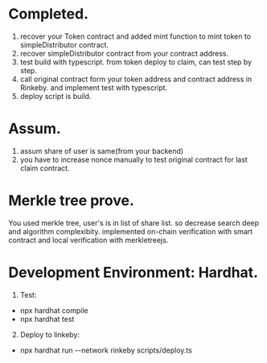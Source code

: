 # Completed. 
1. recover your Token contract and added mint function to mint token to simpleDistributor contract. 
2. recover simpleDistributor contract from your contract address. 
3. test build with typescript. from token deploy to claim, can test step by step. 
4. call original contract form your token address and contract address in Rinkeby. and implement test with typescript. 
5. deploy script is build. 

# Assum. 
1. assum share of user is same(from your backend)
2. you have to increase nonce manually to test original contract for last claim contract. 

# Merkle tree prove. 
You used merkle tree, user's is in list of share list. so decrease search deep and algorithm complexibity. 
implemented on-chain verification with smart contract and local verification with merkletreejs. 

# Development Environment: Hardhat. 
1. Test:
  - npx hardhat compile
  - npx hardhat test
2. Deploy to linkeby: 
  - npx hardhat run --network rinkeby scripts/deploy.ts

